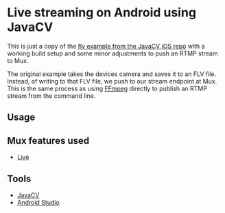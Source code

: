 # Live streaming on Android using JavaCV

This is just a copy of the [flv example from the JavaCV iOS repo](https://github.com/bytedeco/javacv/blob/master/samples/RecordActivity.java) with a working build setup and some minor adjustments to push an RTMP stream to Mux.

The original example takes the devices camera and saves it to an FLV file. Instead, of writing to that FLV file, we push to our stream endpoint at Mux. This is the same process as using [FFmpeg](https://trac.ffmpeg.org/wiki/StreamingGuide) directly to publish an RTMP stream from the command line.

## Usage


## Mux features used

- [Live](https://docs.mux.com/docs/live-streaming)

## Tools

- [JavaCV](https://github.com/bytedeco/javacv)
- [Android Studio](https://developer.android.com/studio)
